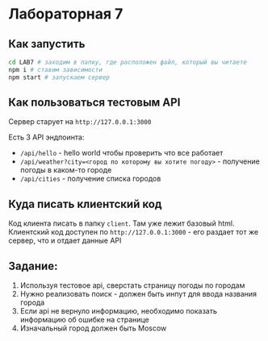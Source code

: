 # Лабораторная 7

## Как запустить

```sh
cd LAB7 # заходим в папку, где расположен файл, который вы читаете
npm i # ставим зависимости
npm start # запускаем сервер
```

## Как пользоваться тестовым API

Сервер старует на `http://127.0.0.1:3000`

Есть 3 API эндпоинта:

 - `/api/hello` - hello world чтобы проверить что все работает
 - `/api/weather?city=<город по которому вы хотите погоду>` - получение погоды в каком-то городе
 - `/api/cities` - получение списка городов

## Куда писать клиентский код

Код клиента писать в папку `client`. Там уже лежит базовый html. Клиентский код доступен по `http://127.0.0.1:3000` - его раздает тот же сервер, что и отдает данные API

## Задание:
1. Используя тестовое api, сверстать страницу погоды по городам
2. Нужно реализовать поиск - должен быть инпут для ввода названия города
3. Если api не вернуло информацию, необходимо показать информацию об ошибке на странице
4. Изначальный город должен быть Moscow
